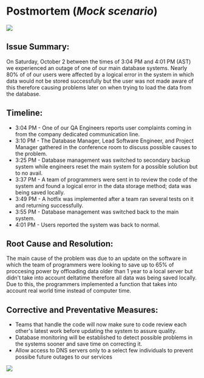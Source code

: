 # Postmortem (*Mock scenario*)
![](https://www.wfla.com/wp-content/uploads/sites/71/2020/12/gettyimages-1006480588-1.jpg?w=760)
## Issue Summary:

On Saturday, October 2 between the times of 3:04 PM and 4:01 PM (AST) we 
experienced an outage of one of our main database systems. Nearly 80% of of our 
users were affected by a logical error in the system in which data would not be 
stored successfully but the user was not made aware of this therefore causing 
problems later on when trying to load the data from the database.

## Timeline:

* 3:04 PM - One of our QA Engineers reports user complaints coming in from the 
company dedicated communication line.
* 3:10 PM - The Database Manager, Lead Software Engineer, and Project Manager 
gathered in the conference room to discuss possible causes to the problem.
* 3:25 PM - Database management was switched to secondary backup system while 
engineers reset the main system for a possible solution but to no avail.
* 3:37 PM - A team of programmers were sent in to review the code of the system 
and found a logical error in the data storage method; data was being saved 
locally.
* 3:49 PM - A hotfix was implemented after a team ran several tests on it and 
returning successfully.
* 3:55 PM - Database management was switched back to the main system.
* 4:01 PM - Users reported the system was back to normal.

## Root Cause and Resolution:

The main cause of the problem was due to an update on the software in which the 
team of programmers were looking to save up to 65% of proccesing power by 
offloading data older than 1 year to a local server but didn't take into account
deltatime therefore all data was being saved locally. Due to this, the 
programmers implemented a function that takes into account real world time 
instead of computer time.

## Corrective and Preventative Measures:

* Teams that handle the code will now make sure to code review each other's 
latest work before updating the system to assure quality.
* Database monitoring will be established to detect possible problems in the 
systems sooner and save time on correcting it.
* Allow access to DNS servers only to a select few individuals to prevent
possibe future outages to our services

![](https://media.nu.nl/m/ufzxuz2aoczt_sqr256.jpg/facebook-topman-zuckerberg-verliest-in-enkele-uren-miljarden-op-beurs.jpg)
